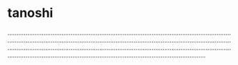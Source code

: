 # tanoshi

..................................................................................................................................................................................................................................................................................................................................................................................................................................................................................................